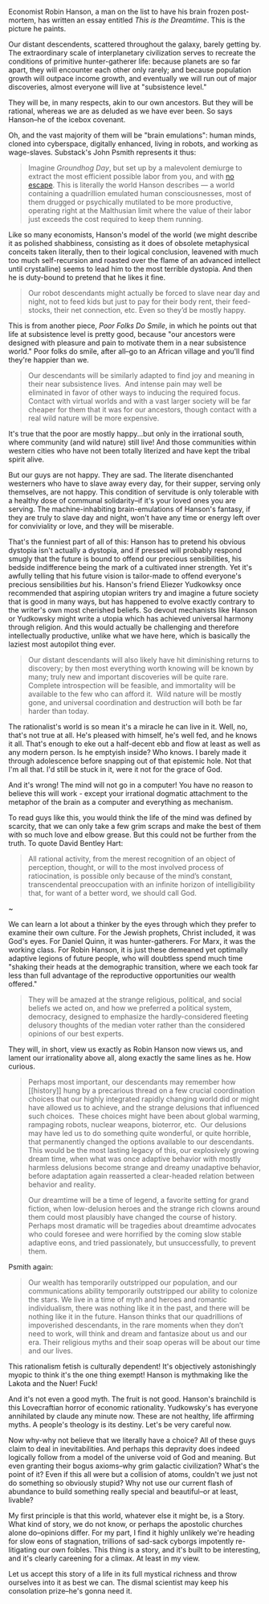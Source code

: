 Economist Robin Hanson, a man on the list to have his brain frozen post-mortem, has written an essay entitled *This is the Dreamtime*. This is the picture he paints.

Our distant descendents, scattered throughout the galaxy, barely getting by. The extraordinary scale of interplanetary civilization serves to recreate the conditions of primitive hunter-gatherer life: because planets are so far apart, they will encounter each other only rarely; and because population growth will outpace income growth, and eventually we will run out of major discoveries, almost everyone will live at "subsistence level." 

They will be, in many respects, akin to our own ancestors. But they will be rational, whereas we are as deluded as we have ever been. So says Hanson–he of the icebox covenant. 

Oh, and the vast majority of them will be "brain emulations": human minds, cloned into cyberspace, digitally enhanced, living in robots, and working as wage-slaves. Substack's John Psmith represents it thus: 

> Imagine _Groundhog Day_, but set up by a malevolent demiurge to extract the most efficient possible labor from you, and with [no escape](https://www.lesswrong.com/posts/bkRpALFAwJQuntHiF/the-gift-we-give-tomorrow-spoken-word-finished#ZkoKnj4nLbScHHHJC). This is literally the world Hanson describes — a world containing a quadrillion emulated human consciousnesses, most of them drugged or psychically mutilated to be more productive, operating right at the Malthusian limit where the value of their labor just exceeds the cost required to keep them running.

Like so many economists, Hanson's model of the world (we might describe it as polished shabbiness, consisting as it does of obsolete metaphysical conceits taken literally, then to their logical conclusion, leavened with much too much self-recursion and roasted over the flame of an advanced intellect until crystalline) seems to lead him to the most terrible dystopia. And then he is duty-bound to pretend that he likes it fine. 

> Our robot descendants might actually be forced to slave near day and night, not to feed kids but just to pay for their body rent, their feed-stocks, their net connection, etc. Even so they’d be mostly happy.

This is from another piece, *Poor Folks Do Smile*, in which he points out that life at subsistence level is pretty good, because "our ancestors were designed with pleasure and pain to motivate them in a near subsistence world." Poor folks do smile, after all–go to an African village and you'll find they're happier than we.

> Our descendants will be similarly adapted to find joy and meaning in their near subsistence lives.  And intense pain may well be eliminated in favor of other ways to inducing the required focus. Contact with virtual worlds and with a vast larger society will be far cheaper for them that it was for our ancestors, though contact with a real wild nature will be more expensive.

It's true that the poor are mostly happy...but only in the irrational south, where community (and wild nature) still live! And those communities within western cities who have not been totally literized and have kept the tribal spirit alive. 

But our guys are not happy. They are sad. The literate disenchanted westerners who have to slave away every day, for their supper, serving only themselves, are not happy. This condition of servitude is only tolerable with a healthy dose of communal solidarity–if it's your loved ones you are serving. The machine-inhabiting brain-emulations of Hanson's fantasy, if they are truly to slave day and night, won't have any time or energy left over for conviviality or love, and they will be miserable.

That's the funniest part of all of this: Hanson has to pretend his obvious dystopia isn't actually a dystopia, and if pressed will probably respond smugly that the future is bound to offend our precious sensibilities, his bedside indifference being the mark of a cultivated inner strength. Yet it's awfully telling that his future vision is tailor-made to offend everyone's precious sensibilities *but* his. Hanson's friend Eliezer Yudkowksy once recommended that aspiring utopian writers try and imagine a future society that is good in many ways, but has happened to evolve exactly contrary to the writer's own most cherished beliefs. So devout mechanists like Hanson or Yudkowsky might write a utopia which has achieved universal harmony through religion. And this would actually be challenging and therefore intellectually productive, unlike what we have here, which is basically the laziest most autopilot thing ever.

> Our distant descendants will also likely have hit diminishing returns to discovery; by then most everything worth knowing will be known by many; truly new and important discoveries will be quite rare. Complete introspection will be feasible, and immortality will be available to the few who can afford it.  Wild nature will be mostly gone, and universal coordination and destruction will both be far harder than today.

The rationalist's world is so mean it's a miracle he can live in it. Well, no, that's not true at all. He's pleased with himself, he's well fed, and he knows it all. That's enough to eke out a half-decent ebb and flow at least as well as any modern person. Is he emptyish inside? Who knows. I barely made it through adolescence before snapping out of that epistemic hole. Not that I'm all that. I'd still be stuck in it, were it not for the grace of God. 

And it's wrong! The mind will not go in a computer! You have no reason to believe this will work - except your irrational dogmatic attachment to the metaphor of the brain as a computer and everything as mechanism. 

To read guys like this, you would think the life of the mind was defined by scarcity, that we can only take a few grim scraps and make the best of them with so much love and elbow grease. But this could not be further from the truth. To quote David Bentley Hart: 

> All rational activity, from the merest recognition of an object of perception, thought, or will to the most involved process of ratiocination, is possible only because of the mind’s constant, transcendental preoccupation with an infinite horizon of intelligibility that, for want of a better word, we should call God.

~

We can learn a lot about a thinker by the eyes through which they prefer to examine their own culture. For the Jewish prophets, Christ included, it was God's eyes. For Daniel Quinn, it was hunter-gatherers. For Marx, it was the working class. For Robin Hanson, it is just these demeaned yet optimally adaptive legions of future people, who will doubtless spend much time "shaking their heads at the demographic transition, where we each took far less than full advantage of the reproductive opportunities our wealth offered." 

> They will be amazed at the strange religious, political, and social beliefs we acted on, and how we preferred a political system, democracy, designed to emphasize the hardly-considered fleeting delusory thoughts of the median voter rather than the considered opinions of our best experts.

They will, in short, view us exactly as Robin Hanson now views us, and lament our irrationality above all, along exactly the same lines as he. How curious.

> Perhaps most important, our descendants may remember how [[history]] hung by a precarious thread on a few crucial coordination choices that our highly integrated rapidly changing world did or might have allowed us to achieve, and the strange delusions that influenced such choices.  These choices might have been about global warming, rampaging robots, nuclear weapons, bioterror, etc.  Our delusions may have led us to do something quite wonderful, or quite horrible, that permanently changed the options available to our descendants.  This would be the most lasting legacy of this, our explosively growing dream time, when what was once adaptive behavior with mostly harmless delusions become strange and dreamy unadaptive behavior, before adaptation again reasserted a clear-headed relation between behavior and reality.
> 
> Our dreamtime will be a time of legend, a favorite setting for grand fiction, when low-delusion heroes and the strange rich clowns around them could most plausibly have changed the course of history.  Perhaps most dramatic will be tragedies about dreamtime advocates who could foresee and were horrified by the coming slow stable adaptive eons, and tried passionately, but unsuccessfully, to prevent them.

Psmith again:

> Our wealth has temporarily outstripped our population, and our communications ability temporarily outstripped our ability to colonize the stars. We live in a time of myth and heroes and romantic individualism, there was nothing like it in the past, and there will be nothing like it in the future. Hanson thinks that our quadrillions of impoverished descendants, in the rare moments when they don’t need to work, will think and dream and fantasize about us and our era. Their religious myths and their soap operas will be about our time and our lives.

This rationalism fetish is culturally dependent! It's objectively astonishingly myopic to think it's the one thing exempt! Hanson is mythmaking like the Lakota and the Nuer! Fuck!

And it's not even a good myth. The fruit is not good. Hanson's brainchild is this Lovecraftian horror of economic rationality. Yudkowsky's has everyone annihilated by claude any minute now. These are not healthy, life affirming myths. A people's theology is its destiny. Let's be very careful now.

Now why-why not believe that we literally have a choice? All of these guys claim to deal in inevitabilities. And perhaps this depravity does indeed logically follow from a model of the universe void of God and meaning. But even granting their bogus axioms–why grim galactic civilization? What's the point of it? Even if this all were but a collision of atoms, couldn't we just not do something so obviously stupid? Why not use our current flash of abundance to build something really special and beautiful–or at least, livable?

My first principle is that this world, whatever else it might be, is a Story. What kind of story, we do not know, or perhaps the apostolic churches alone do–opinions differ. For my part, I find it highly unlikely we're heading for slow eons of stagnation, trillions of sad-sack cyborgs impotently re-litigating our own foibles. This thing is a story, and it's built to be interesting, and it's clearly careening for a climax. At least in my view.

Let us accept this story of a life in its full mystical richness and throw ourselves into it as best we can. The dismal scientist may keep his consolation prize–he's gonna need it. 